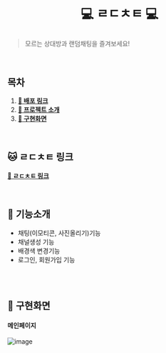 <h1><p align="center">💻 ㄹㄷㅊㅌ 💻<p></h1>

> 모르는 상대방과 랜덤채팅을 즐겨보세요!

<br />

## 목차

1. [**📕 배포 링크**](#1)
2. [**📗 프로젝트 소개**](#2)
3. [**📘 구현화면**](#3)

<br />

<div id="1"></div>

## 🐱 ㄹㄷㅊㅌ 링크

[**🔗 ㄹㄷㅊㅌ 링크**](https://slack-clone-ydh.netlify.app/)

<br />

<div id="2"></div>

## 📗 기능소개

- 채팅(이모티콘, 사진올리기)기능
- 채널생성 기능
- 배경색 변경기능
- 로그인, 회원가입 기능


<br />

<div id="3"></div>

<br>

## 📙 구현화면

#### 메인페이지
![image](https://user-images.githubusercontent.com/56382506/218384946-b607c25f-573f-46b4-b019-cf6da0d54fd1.png)

